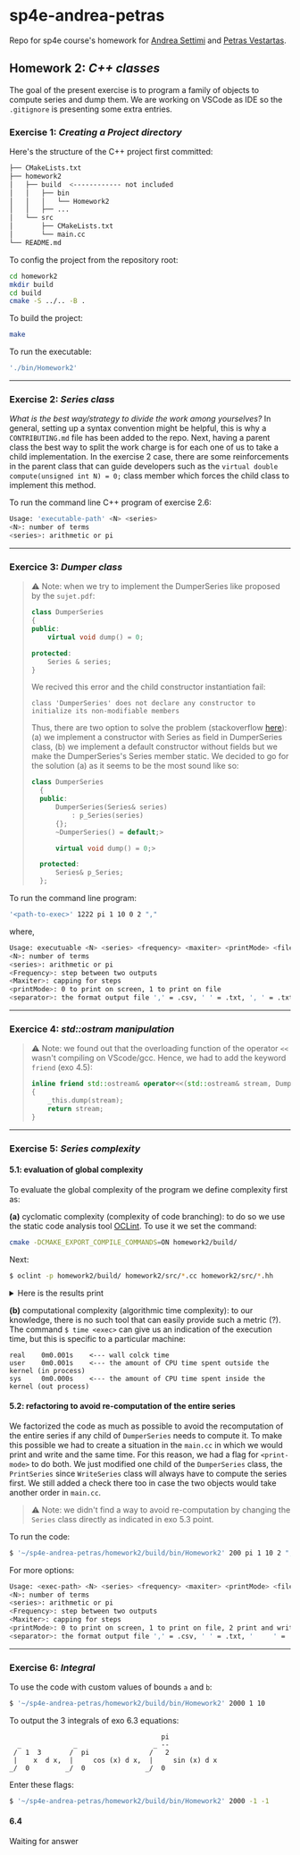 
# sp4e-andrea-petras
Repo for sp4e course's homework for [Andrea Settimi](andrea.settimi@epfl.ch) and [Petras Vestartas](petras.vestartas@epfl.ch).

## Homework 2: *C++ classes*

The goal of the present exercise is to program a family of objects to compute series and dump them.
We are working on VSCode as IDE so the `.gitignore` is presenting some extra entries.

### Exercise 1: *Creating a Project directory*
Here's the structure of the C++ project first committed:
```bash
├── CMakeLists.txt
├── homework2
│   ├── build  <------------ not included
│   │   ├── bin
│   │   │   └── Homework2
│   │   ├── ...
│   └── src
│       ├── CMakeLists.txt
│       └── main.cc
└── README.md
```
To config the project from the repository root:
```bash
cd homework2
mkdir build
cd build
cmake -S ../.. -B .
```

To build the project:
```bash
make
```

To run the executable:
```bash
'./bin/Homework2'
```
---
### Exercise 2: *Series class*

*What is the best way/strategy to divide the work among yourselves?* In general, setting up a syntax convention might be helpful, this is why a `CONTRIBUTING.md` file has been added to the repo. Next, having a parent class the best way to split the work charge is for each one of us to take a child implementation. In the exercise 2 case, there are some reinforcements in the parent class that can guide developers such as the `virtual double compute(unsigned int N) = 0;` class member which forces the child class to implement this method.

To run the command line C++ program of exercise 2.6:
```bash
Usage: 'executable-path' <N> <series>
<N>: number of terms
<series>: arithmetic or pi
```

---
### Exercice 3: *Dumper class*

> ⚠️ Note: when we try to implement the DumperSeries like proposed by the `sujet.pdf`:
> ```cpp
> class DumperSeries
> {
> public:
>     virtual void dump() = 0;
> 
> protected:
>     Series & series;
> }
> ```
> We recived this error and the child constructor instantiation fail:
> ```
> class 'DumperSeries' does not declare any constructor to initialize its non-modifiable members
> ```
> Thus, there are two option to solve the problem (stackoverflow [here](https://stackoverflow.com/questions/15451840/why-cant-we-initialize-class-members-at-their-declaration)): (a) we implement a constructor with Series as field in DumperSeries class, (b) we implement a default constructor without fields but we make the DumperSeries's Series member static. We decided to go for the solution (a) as it seems to be the most sound like so:
> ```cpp
> class DumperSeries
>   {
>   public:
>       DumperSeries(Series& series)
>           : p_Series(series)
>       {};
>       ~DumperSeries() = default;>
> 
>       virtual void dump() = 0;>
> 
>   protected:
>       Series& p_Series;
>   };
> ```

To run the command line program:
```bash
'<path-to-exec>' 1222 pi 1 10 0 2 ","
```
where,
```bash
Usage: executuable <N> <series> <frequency> <maxiter> <printMode> <fileformat>
<N>: number of terms
<series>: arithmetic or pi
<Frequency>: step between two outputs
<Maxiter>: capping for steps
<printMode>: 0 to print on screen, 1 to print on file
<separator>: the format output file ',' = .csv, ' ' = .txt, ', ' = .txt, '|' = .psv
```

---
### Exercice 4: *std::ostram manipulation*

> ⚠️ Note: we found out that the overloading function of the operator `<<` wasn't compiling on VScode/gcc. Hence, we had to add the keyword `friend` (exo 4.5):
> ```cpp
> inline friend std::ostream& operator<<(std::ostream& stream, DumperSeries& _this)
> {
>     _this.dump(stream);
>     return stream;
> }
> ```

---
### Exercise 5: *Series complexity*

#### 5.1: evaluation of global complexity

To evaluate the global complexity of the program we define complexity first as:

**(a)** cyclomatic complexity (complexity of code branching): to do so we use the static code analysis tool [OCLint](https://oclint.org/). To use it we set the command:
```bash
cmake -DCMAKE_EXPORT_COMPILE_COMMANDS=ON homework2/build/
```
Next:
```bash
$ oclint -p homework2/build/ homework2/src/*.cc homework2/src/*.hh
```
<details><summary>Here is the results print</summary>

```bash
Compiler Warnings:

/usr/lib/gcc/x86_64-linux-gnu/11/../../../../include/c++/11/bits/unique_ptr.h:85:2: delete called on 'SCPP::Series' that is abstract but has non-virtual destructor


OCLint Report

Summary: TotalFiles=11 FilesWithViolations=11 P1=0 P2=11 P3=23 

/home/as/sp4e-andrea-petras/homework2/src/compute_arithmetic.cc:6:39: short variable name [naming|P3] Length of variable name `N` is 1, which is shorter than the threshold of 3
/home/as/sp4e-andrea-petras/homework2/src/compute_pi.cc:6:31: short variable name [naming|P3] Length of variable name `N` is 1, which is shorter than the threshold of 3
/home/as/sp4e-andrea-petras/homework2/src/compute_pi.cc:8:9: short variable name [naming|P3] Length of variable name `pi` is 2, which is shorter than the threshold of 3
/home/as/sp4e-andrea-petras/homework2/src/main.cc:18:1: long line [size|P3] Line with 114 characters exceeds limit of 100
/home/as/sp4e-andrea-petras/homework2/src/main.cc:20:1: long line [size|P3] Line with 121 characters exceeds limit of 100
/home/as/sp4e-andrea-petras/homework2/src/main.cc:26:1: long line [size|P3] Line with 118 characters exceeds limit of 100
/home/as/sp4e-andrea-petras/homework2/src/main.cc:30:1: long line [size|P3] Line with 113 characters exceeds limit of 100
/home/as/sp4e-andrea-petras/homework2/src/main.cc:32:5: short variable name [naming|P3] Length of variable name `N` is 1, which is shorter than the threshold of 3
/home/as/sp4e-andrea-petras/homework2/src/main.cc:42:5: short variable name [naming|P3] Length of variable name `s` is 1, which is shorter than the threshold of 3
/home/as/sp4e-andrea-petras/homework2/src/main.cc:60:5: short variable name [naming|P3] Length of variable name `os` is 2, which is shorter than the threshold of 3
/home/as/sp4e-andrea-petras/homework2/src/main.cc:61:5: short variable name [naming|P3] Length of variable name `p` is 1, which is shorter than the threshold of 3
/home/as/sp4e-andrea-petras/homework2/src/main.cc:62:5: short variable name [naming|P3] Length of variable name `w` is 1, which is shorter than the threshold of 3
/home/as/sp4e-andrea-petras/homework2/src/main.cc:13:1: long method [size|P3] Method with 62 lines exceeds limit of 50
/home/as/sp4e-andrea-petras/homework2/src/main.cc:13:1: high ncss method [size|P2] Method of 37 non-commenting source statements exceeds limit of 30
/home/as/sp4e-andrea-petras/homework2/src/print_series.cc:10:28: short variable name [naming|P3] Length of variable name `os` is 2, which is shorter than the threshold of 3
/home/as/sp4e-andrea-petras/homework2/src/print_series.cc:10:5: avoid default arguments on virtual methods [design|P3] 
/home/as/sp4e-andrea-petras/homework2/src/write_series.cc:11:28: short variable name [naming|P3] Length of variable name `os` is 2, which is shorter than the threshold of 3
/home/as/sp4e-andrea-petras/homework2/src/compute_arithmetic.hh:6:5: destructor of virtual class [convention|P2] class ComputeArithmetic should have a virtual destructor ~ComputeArithmetic()
/home/as/sp4e-andrea-petras/homework2/src/compute_arithmetic.hh:12:24: short variable name [naming|P3] Length of variable name `N` is 1, which is shorter than the threshold of 3
/home/as/sp4e-andrea-petras/homework2/src/series.hh:7:5: base class destructor should be virtual or protected [convention|P2] ~Series() should be protected or virtual according to class ComputeArithmetic
/home/as/sp4e-andrea-petras/homework2/src/compute_pi.hh:6:5: destructor of virtual class [convention|P2] class ComputePi should have a virtual destructor ~ComputePi()
/home/as/sp4e-andrea-petras/homework2/src/compute_pi.hh:12:24: short variable name [naming|P3] Length of variable name `N` is 1, which is shorter than the threshold of 3
/home/as/sp4e-andrea-petras/homework2/src/series.hh:7:5: base class destructor should be virtual or protected [convention|P2] ~Series() should be protected or virtual according to class ComputePi
/home/as/sp4e-andrea-petras/homework2/src/dumper_series.hh:7:5: destructor of virtual class [convention|P2] class DumperSeries should have a virtual destructor ~DumperSeries()
/home/as/sp4e-andrea-petras/homework2/src/dumper_series.hh:15:27: short variable name [naming|P3] Length of variable name `os` is 2, which is shorter than the threshold of 3
/home/as/sp4e-andrea-petras/homework2/src/print_series.hh:10:5: destructor of virtual class [convention|P2] class PrintSeries should have a virtual destructor ~PrintSeries()
/home/as/sp4e-andrea-petras/homework2/src/print_series.hh:20:27: short variable name [naming|P3] Length of variable name `os` is 2, which is shorter than the threshold of 3
/home/as/sp4e-andrea-petras/homework2/src/print_series.hh:20:9: avoid default arguments on virtual methods [design|P3] 
/home/as/sp4e-andrea-petras/homework2/src/dumper_series.hh:7:5: base class destructor should be virtual or protected [convention|P2] ~DumperSeries() should be protected or virtual according to class PrintSeries
/home/as/sp4e-andrea-petras/homework2/src/series.hh:7:5: destructor of virtual class [convention|P2] class Series should have a virtual destructor ~Series()
/home/as/sp4e-andrea-petras/homework2/src/series.hh:13:32: short variable name [naming|P3] Length of variable name `N` is 1, which is shorter than the threshold of 3
/home/as/sp4e-andrea-petras/homework2/src/write_series.hh:11:5: destructor of virtual class [convention|P2] class WriteSeries should have a virtual destructor ~WriteSeries()
/home/as/sp4e-andrea-petras/homework2/src/write_series.hh:21:27: short variable name [naming|P3] Length of variable name `os` is 2, which is shorter than the threshold of 3
/home/as/sp4e-andrea-petras/homework2/src/dumper_series.hh:7:5: base class destructor should be virtual or protected [convention|P2] ~DumperSeries() should be protected or virtual according to class WriteSeries

[OCLint (https://oclint.org) v22.02]

oclint: error: violations exceed threshold
P1=0[0] P2=11[10] P3=23[20] 
```
</details>

**(b)** computational complexity (algorithmic time complexity): to our knowledge, there is no such tool that can easily provide such a metric (?). The command `$ time <exec>` can give us an indication of the execution time, but this is specific to a particular machine:
```
real    0m0.001s    <--- wall colck time
user    0m0.001s    <--- the amount of CPU time spent outside the kernel (in process)
sys     0m0.000s    <--- the amount of CPU time spent inside the kernel (out process)
```

#### 5.2: refactoring to avoid re-computation of the entire series

We factorized the code as much as possible to avoid the recomputation of the entire series if any child of `DumperSeries` needs to compute it. To make this possible we had to create a situation in the `main.cc` in which we would print and write and the same time. For this reason, we had a flag for `<print-mode>` to do both. We just modified one child of the `DumperSeries` class, the `PrintSeries` since `WriteSeries` class will always have to compute the series first. We still added a check there too in case the two objects would take another order in `main.cc`.

> ⚠️ Note: we didn't find a way to avoid re-computation by changing the `Series` class directly as indicated in exo 5.3 point.

To run the code:
```bash
$ '~/sp4e-andrea-petras/homework2/build/bin/Homework2' 200 pi 1 10 2 ","
```
For more options:
```bash
Usage: <exec-path> <N> <series> <frequency> <maxiter> <printMode> <fileformat>
<N>: number of terms
<series>: arithmetic or pi
<Frequency>: step between two outputs
<Maxiter>: capping for steps
<printMode>: 0 to print on screen, 1 to print on file, 2 print and write on file
<separator>: the format output file ',' = .csv, ' ' = .txt, '     ' = .txt, '|' = .psv
```

---

### Exercise 6: *Integral*
To use the code with custom values of bounds `a` and `b`:
```bash
$ '~/sp4e-andrea-petras/homework2/build/bin/Homework2' 2000 1 10
```

To output the 3 integrals of exo 6.3 equations:

```
                                      pi            
  _             _                   _ --            
 /  1  3       /  pi               /   2            
 |    x  d x,  |     cos (x) d x,  |     sin (x) d x
_/  0         _/  0               _/  0             

```
Enter these flags:
```bash
$ '~/sp4e-andrea-petras/homework2/build/bin/Homework2' 2000 -1 -1
```

#### 6.4
Waiting for answer